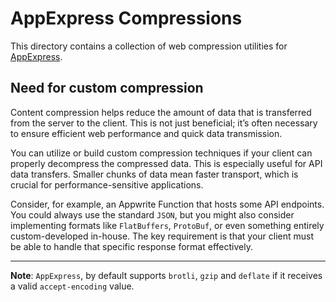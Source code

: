# AppExpress Compressions

This directory contains a collection of web compression utilities
for [AppExpress](https://github.com/itznotabug/appexpress).

## Need for custom compression

Content compression helps reduce the amount of data that is transferred from the server to the client. This is not just
beneficial; it’s often necessary to ensure efficient web performance and quick data transmission.

You can utilize or build custom compression techniques if your client can properly decompress the compressed data. This
is especially useful for API data transfers. Smaller chunks of data mean faster transport, which is crucial for
performance-sensitive applications.

Consider, for example, an Appwrite Function that hosts some API endpoints. You could always use the standard `JSON`, but
you might also consider implementing formats like `FlatBuffers`, `ProtoBuf`, or even something entirely custom-developed
in-house. The key requirement is that your client must be able to handle that specific response format effectively.

---

**Note**: `AppExpress`, by default supports `brotli`, `gzip` and `deflate` if it receives a valid `accept-encoding`
value. 